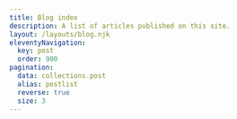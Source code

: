 ```yaml
---
title: Blog index
description: A list of articles published on this site.
layout: /layouts/blog.njk
eleventyNavigation:
  key: post
  order: 900
pagination:
  data: collections.post
  alias: postlist
  reverse: true
  size: 3
---
```


